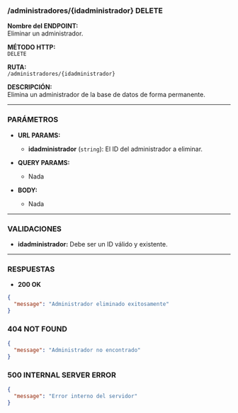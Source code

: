 ### /administradores/{idadministrador} DELETE

**Nombre del ENDPOINT:**  
Eliminar un administrador.

**MÉTODO HTTP:**  
`DELETE`

**RUTA:**  
`/administradores/{idadministrador}`

**DESCRIPCIÓN:**  
Elimina un administrador de la base de datos de forma permanente.

---

### PARÁMETROS

- **URL PARAMS:**  
  - **idadministrador** (`string`): El ID del administrador a eliminar.  

- **QUERY PARAMS:**  
  - Nada  

- **BODY:**  
  - Nada  

---

### VALIDACIONES

- **idadministrador:** Debe ser un ID válido y existente.  

---

### RESPUESTAS

- **200 OK**
```json
{
  "message": "Administrador eliminado exitosamente"
}
```
### 404 NOT FOUND
```json
{
  "message": "Administrador no encontrado"
}
```


### 500 INTERNAL SERVER ERROR
```json
{
  "message": "Error interno del servidor"
}
```